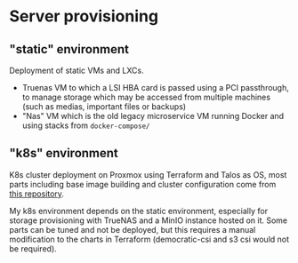 # Server provisioning

## "static" environment

Deployment of static VMs and LXCs.

- Truenas VM to which a LSI HBA card is passed using a PCI passthrough, to manage storage which may be accessed from multiple machines (such as medias, important files or backups)
- "Nas" VM which is the old legacy microservice VM running Docker and using stacks from `docker-compose/`

## "k8s" environment

K8s cluster deployment on Proxmox using Terraform and Talos as OS, most parts including base image building and cluster configuration come from [this repository](https://github.com/rgl/terraform-proxmox-talos).

My k8s environment depends on the static environment, especially for storage provisioning with TrueNAS and a MinIO instance hosted on it. Some parts can be tuned and not be deployed, but this requires a manual modification to the charts in Terraform (democratic-csi and s3 csi would not be required).
